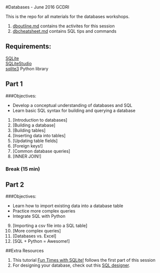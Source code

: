 #Databases - June 2016 GCDRI

This is the repo for all materials for the databases workshops.

1. [dboutline.md](https://github.com/GCDigitalFellows/GCDRI_databases/blob/master/dboutline.md) contains the activites for this session
2. [dbcheatsheet.md](https://github.com/GCDigitalFellows/GCDRI_databases/blob/master/dbcheatsheet.md) contains SQL tips and commands  

## Requirements:
[SQLite](https://www.sqlite.org/)  
[SQLiteStudio](http://sqlitestudio.pl/)  
[sqlite3](https://docs.python.org/2/library/sqlite3.html) Python library

## Part 1
###Objectives:  
 - Develop a conceptual understanding of databases and SQL  
 - Learn basic SQL syntax for building and querying a database  

1. [Introduction to databases]  
2. [Building a database]  
3. [Building tables]  
4. [Inserting data into tables]  
5. [Updating table fields]  
6. [Foreign keys!]  
7. [Common database queries]  
8. [INNER JOIN!]  

### Break (15 min)

## Part 2
###Objectives: 
 - Learn how to import existing data into a database table  
 - Practice more complex queries  
 - Integrate SQL with Python  

9. [Importing a csv file into a SQL table]  
10. [More complex queries]  
11. [Databases vs. Excel]  
12. [SQL + Python = Awesome!]  

##Extra Resources  
1. This tutorial [Fun Times with SQLite!](https://digitalfellows.commons.gc.cuny.edu/2016/04/08/fun-times-with-sqlite-or-a-beginners-tutorial-to-data-management-and-databases-with-sql/) follows the first part of this session  
2. For designing your database, check out this [SQL designer](http://ondras.zarovi.cz/sql/demo/).